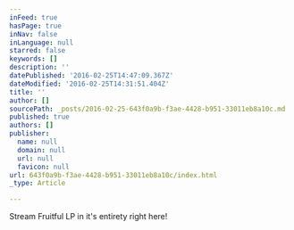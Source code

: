 ```yaml
---
inFeed: true
hasPage: true
inNav: false
inLanguage: null
starred: false
keywords: []
description: ''
datePublished: '2016-02-25T14:47:09.367Z'
dateModified: '2016-02-25T14:31:51.404Z'
title: ''
author: []
sourcePath: _posts/2016-02-25-643f0a9b-f3ae-4428-b951-33011eb8a10c.md
published: true
authors: []
publisher:
  name: null
  domain: null
  url: null
  favicon: null
url: 643f0a9b-f3ae-4428-b951-33011eb8a10c/index.html
_type: Article

---
```

Stream Fruitful LP in it's entirety right here!